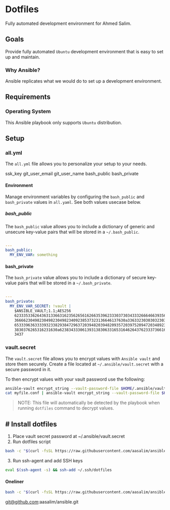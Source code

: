 # Dotfiles
Fully automated development environment for Ahmed Salim.

## Goals

Provide fully automated `Ubuntu` development environment that is easy to set up and maintain. 

### Why Ansible?

Ansible replicates what we would do to set up a development environment.

## Requirements

### Operating System

This Ansible playbook only supports `Ubuntu` distribution.

## Setup

### all.yml

The `all.yml` file allows you to personalize your setup to your needs.

ssk_key
git_user_email
git_user_name
bash_public
bash_private

#### Environment

Manage environment variables by configuring the `bash_public` and `bash_private` values in `all.yaml`. See both values usecase below.

##### bash_public

The `bash_public` value allows you to include a dictionary of generic and unsecure key-value pairs that will be stored in a `~/.bash_public`.

```yaml

---
bash_public:
  MY_ENV_VAR: something
```

#### bash_private

The `bash_private` value allows you to include a dictionary of secure key-value pairs that will be stored in a `~/.bash_private`.

```yaml

---
bash_private:
  MY_ENV_VAR_SECRET: !vault |
    $ANSIBLE_VAULT;1.1;AES256
    62333533626436313366316235626561626635396233303730343332666466393561346462303163
    3666623049823049823049823409238537323136646137630a336332303030323031376164316562
    65333963633339323382938472963720394820394820935720397520947203489230984290307502
    3830376265316231630a623834333061393138306331653164626437623337366165636163306237
    3437
```
### vault.secret

The `vault.secret` file allows you to encrypt values with `Ansible vault` and store them securely. Create a file located at `~/.ansible/vault.secret` with a secure password in it.

To then encrypt values with your vault password use the following:

```bash
ansible-vault encrypt_string --vault-password-file $HOME/.ansible/vault.secret "mynewsecret" --name "MY_SECRET_VAR"
cat myfile.conf | ansible-vault encrypt_string --vault-password-file $HOME/.ansible/vault.secret --stdin-name "myfile"
```

> NOTE: This file will automatically be detected by the playbook when running `dotfiles` command to decrypt values. 


## # Install dotfiles

1. Place vault secret password at ~/.ansible/vault.secret 
2. Run dotfiles script
```bash 
bash -c "$(curl -fsSL https://raw.githubusercontent.com/aasalim/ansible/main/sdotfiles)"
```

3. Run ssh-agent and add SSH keys
```bash
eval $(ssh-agent -s) && ssh-add ~/.ssh/dotfiles
```
#### Oneliner
```bash
bash -c "$(curl -fsSL https://raw.githubusercontent.com/aasalim/ansible/main/sdotfiles)" && eval $(ssh-agent -s) && ssh-add ~/.ssh/dotfiles
```

git@github.com:aasalim/ansible.git



